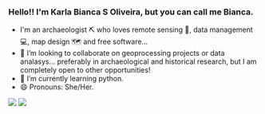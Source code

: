 ### Hello!! I'm Karla Bianca S Oliveira, but you can call me Bianca.
- I'm an archaeologist ⛏️ who loves remote sensing 📡, data management 💻, map design 🗺️ and free software...
- 🔭 I’m looking to collaborate on geoprocessing projects or data analasys... preferably in archaeological and historical research, but I am completely open to other opportunities!
- 🌱 I’m currently learning python.
- 😄 Pronouns: She/Her.

<div> 
  <a href = "mailto:kbiancasol@gmail.com"><img src="https://img.shields.io/badge/-Gmail-%23333?style=for-the-badge&logo=gmail&logoColor=white" target="_blank"></a>
  <a href="https://www.linkedin.com/in/karlabiancasol/" target="_blank"><img src="https://img.shields.io/badge/-LinkedIn-%230077B5?style=for-the-badge&logo=linkedin&logoColor=white" target="_blank"></a> 
</div>

<!---
kabianca/kabianca is a ✨ special ✨ repository because its `README.md` (this file) appears on your GitHub profile.
You can click the Preview link to take a look at your changes.
--->
